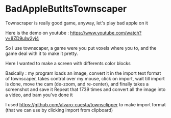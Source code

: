 # BadAppleButItsTownscaper

Townscraper is really good game, anyway, let's play bad apple on it

Here is the demo on youtube : https://www.youtube.com/watch?v=8ZD9uIw2yj4

So i use townscaper, a game were you put voxels where you to, and the game deal with it to make it pretty.

Here I wanted to make a screen with differents color blocks

Basically : my program loads an image, convert it in the import text format of townscaper, takes control over my mouse, click on import, wait till import is done, move the cam (de-zoom, and re-center), and finally takes a screenshot and save it
Repeat that 1739 times and convert all the image into a video, and bam you've done it

I used https://github.com/alvaro-cuesta/townsclipper to make import format (that we can use by clicking import from clipboard)
